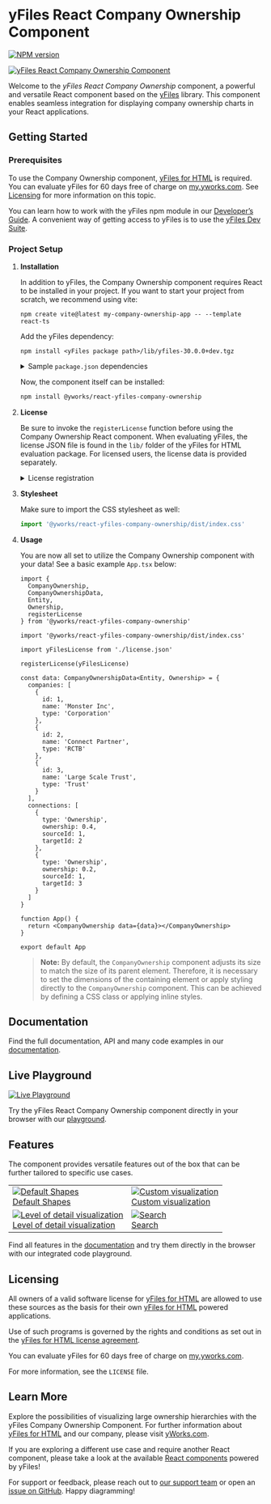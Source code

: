 # yFiles React Company Ownership Component

[![NPM version](https://img.shields.io/npm/v/@yworks/react-yfiles-company-ownership?style=flat)](https://www.npmjs.org/package/@yworks/react-yfiles-company-ownership)

[![yFiles React Company Ownership Component](https://raw.githubusercontent.com/yWorks/react-yfiles-company-ownership/main/assets/react-company-ownership-hero.png)](https://docs.yworks.com/react-yfiles-company-ownership)

Welcome to the *yFiles React Company Ownership* component, a powerful and versatile React component based
on the [yFiles](https://www.yworks.com/yfiles-overview) library.  This component enables seamless integration
for displaying company ownership charts in your React applications.

## Getting Started

### Prerequisites

To use the Company Ownership component, [yFiles for HTML](https://www.yworks.com/products/yfiles-for-html) is required.
You can evaluate yFiles for 60 days free of charge on [my.yworks.com](https://my.yworks.com/signup?product=YFILES_HTML_EVAL).
See [Licensing](https://docs.yworks.com/react-yfiles-company-ownership/introduction/licensing) for more information on this topic.

You can learn how to work with the yFiles npm module in our [Developer’s Guide](https://docs.yworks.com/yfileshtml/#/dguide/yfiles_npm_module). A convenient way of getting access to yFiles is to use the [yFiles Dev Suite](https://www.npmjs.com/package/yfiles-dev-suite).


### Project Setup

1. **Installation**

   In addition to yFiles, the Company Ownership component requires React to be installed in your project.
   If you want to start your project from scratch, we recommend using vite:
   ```
   npm create vite@latest my-company-ownership-app -- --template react-ts
   ```

   Add the yFiles dependency:
   ```
   npm install <yFiles package path>/lib/yfiles-30.0.0+dev.tgz
   ```

   <details>

   <summary>Sample <code>package.json</code> dependencies</summary>
   The resulting package.json dependencies should resemble the following:

   ```json
      "dependencies": {
        "react": "^18.2.0",
        "react-dom": "^18.2.0",
        "@yfiles/yfiles": "./lib/yfiles-30.0.0+dev.tgz"
     }
   ```
   </details>

   Now, the component itself can be installed:
   ```bash
   npm install @yworks/react-yfiles-company-ownership
   ```

2. **License**

   Be sure to invoke the `registerLicense` function before using the Company Ownership React component.
   When evaluating yFiles, the license JSON file is found in the `lib/` folder of the yFiles for HTML evaluation package.
   For licensed users, the license data is provided separately.

   <details>

   <summary>License registration</summary>

   Import or paste your license data and register the license, e.g. in `App.tsx`:   

   ```js
   import yFilesLicense from './license.json'

   registerLicense(yFilesLicense)
   ```
   </details>

3. **Stylesheet**

   Make sure to import the CSS stylesheet as well:

   ```js
   import '@yworks/react-yfiles-company-ownership/dist/index.css'
   ```

4. **Usage**

   You are now all set to utilize the Company Ownership component with your data!
   See a basic example `App.tsx` below:

   ```tsx
   import {
     CompanyOwnership,
     CompanyOwnershipData,
     Entity,
     Ownership,
     registerLicense
   } from '@yworks/react-yfiles-company-ownership'
   
   import '@yworks/react-yfiles-company-ownership/dist/index.css'
   
   import yFilesLicense from './license.json'
   
   registerLicense(yFilesLicense)
   
   const data: CompanyOwnershipData<Entity, Ownership> = {
     companies: [
       {
         id: 1,
         name: 'Monster Inc',
         type: 'Corporation'
       },
       {
         id: 2,
         name: 'Connect Partner',
         type: 'RCTB'
       },
       {
         id: 3,
         name: 'Large Scale Trust',
         type: 'Trust'
       }
     ],
     connections: [
       {
         type: 'Ownership',
         ownership: 0.4,
         sourceId: 1,
         targetId: 2
       },
       {
         type: 'Ownership',
         ownership: 0.2,
         sourceId: 1,
         targetId: 3
       }
     ]
   }
   
   function App() {
     return <CompanyOwnership data={data}></CompanyOwnership>
   }
   
   export default App

   ```

   > **Note:** By default, the `CompanyOwnership` component adjusts its size to match the size of its parent element. Therefore, it is necessary to set the dimensions of the containing element or apply styling directly to the `CompanyOwnership` component. This can be achieved by defining a CSS class or applying inline styles.

## Documentation

Find the full documentation, API and many code examples in our [documentation](https://docs.yworks.com/react-yfiles-company-ownership).

## Live Playground

[![Live Playground](https://raw.githubusercontent.com/yWorks/react-yfiles-company-ownership/main/assets/playground.png)](https://docs.yworks.com/react-yfiles-company-ownership/introduction/welcome)

Try the yFiles React Company Ownership component directly in your browser with our [playground](https://docs.yworks.com/react-yfiles-company-ownership/introduction/welcome).

## Features

The component provides versatile features out of the box that can be further tailored to specific use cases.

<table>
    <tr>
        <td>
            <a href="https://docs.yworks.com/react-yfiles-company-ownership/introduction/welcome"><img src="https://raw.githubusercontent.com/yWorks/react-yfiles-company-ownership/main/assets/default-shapes.png" title="Default Shapes" alt="Default Shapes"></a><br>
            <a href="https://docs.yworks.com/react-yfiles-company-ownership/introduction/welcome">Default Shapes</a>
        </td>
        <td>
            <a href="https://docs.yworks.com/react-yfiles-company-ownership/features/custom-items"><img src="https://raw.githubusercontent.com/yWorks/react-yfiles-company-ownership/main/assets/custom-visualization.png" title="Custom visualization" alt="Custom visualization"></a><br>
            <a href="https://docs.yworks.com/react-yfiles-company-ownership/features/custom-items">Custom visualization</a>
        </td>
    </tr>
    <tr>
        <td>
            <a href="https://docs.yworks.com/react-yfiles-company-ownership/introduction/welcome"><img src="https://raw.githubusercontent.com/yWorks/react-yfiles-company-ownership/main/assets/level-of-detail.png" title="Level of detail visualization" alt="Level of detail visualization"></a><br>
            <a href="https://docs.yworks.com/react-yfiles-company-ownership/introduction/welcome">Level of detail visualization</a>
        </td>
        <td>
            <a href="https://docs.yworks.com/react-yfiles-company-ownership/features/search"><img src="https://raw.githubusercontent.com/yWorks/react-yfiles-company-ownership/main/assets/search.png" title="Search" alt="Search"></a><br>
            <a href="https://docs.yworks.com/react-yfiles-company-ownership/features/search">Search</a>
        </td>
    </tr>
</table>

Find all features in the [documentation](https://docs.yworks.com/react-yfiles-company-ownership) and try them directly in the
browser with our integrated code playground.

## Licensing

All owners of a valid software license for [yFiles for HTML](https://www.yworks.com/products/yfiles-for-html)
are allowed to use these sources as the basis for their own [yFiles for HTML](https://www.yworks.com/products/yfiles-for-html)
powered applications.

Use of such programs is governed by the rights and conditions as set out in the
[yFiles for HTML license agreement](https://www.yworks.com/products/yfiles-for-html/sla).

You can evaluate yFiles for 60 days free of charge on [my.yworks.com](https://my.yworks.com/signup?product=YFILES_HTML_EVAL).

For more information, see the `LICENSE` file.

## Learn More

Explore the possibilities of visualizing large ownership hierarchies with the yFiles Company Ownership Component.
For further information about [yFiles for HTML](https://www.yworks.com/products/yfiles-for-html) and our company, please visit [yWorks.com](https://www.yworks.com).

If you are exploring a different use case and require another React component,
please take a look at the available [React components](https://www.yworks.com/yfiles-react-components) powered by yFiles!

For support or feedback, please reach out to [our support team](https://www.yworks.com/contact) or open an [issue on GitHub](https://github.com/yWorks/react-yfiles-company-ownership/issues). Happy diagramming!
